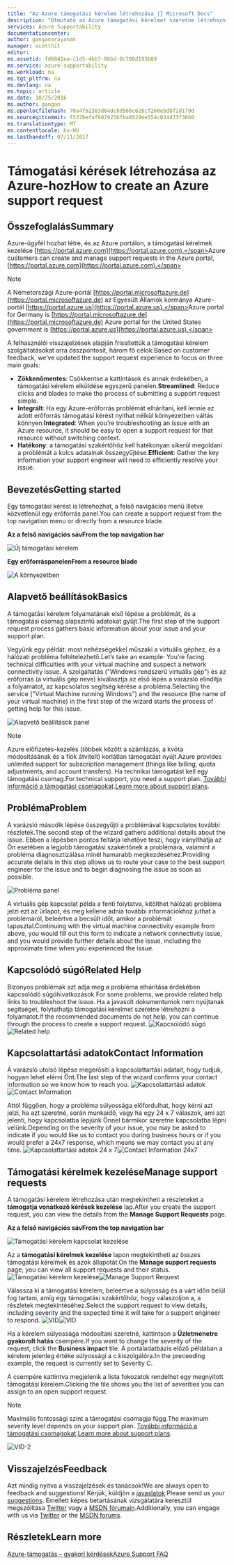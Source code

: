 ```yaml
---
title: "Az Azure támogatási kérelem létrehozása |} Microsoft Docs"
description: "Útmutató az Azure támogatási kérelmet szeretne létrehozni."
services: Azure Supportability
documentationcenter: 
author: ganganarayanan
manager: scotthit
editor: 
ms.assetid: fd6841ea-c1d5-4bb7-86bd-0c708d193b89
ms.service: azure-supportability
ms.workload: na
ms.tgt_pltfrm: na
ms.devlang: na
ms.topic: article
ms.date: 10/25/2016
ms.author: gangan
ms.openlocfilehash: 70a4762383d64dc8d568c628cf260ebd8f2d179d
ms.sourcegitcommit: f537befafb079256fba0529ee554c034d73f36b0
ms.translationtype: MT
ms.contentlocale: hu-HU
ms.lasthandoff: 07/11/2017
---
```

# <a name="how-to-create-an-azure-support-request"></a><span data-ttu-id="24f3b-103">Támogatási kérések létrehozása az Azure-hoz</span><span class="sxs-lookup"><span data-stu-id="24f3b-103">How to create an Azure support request</span></span>
## <a name="summary"></a><span data-ttu-id="24f3b-104">Összefoglalás</span><span class="sxs-lookup"><span data-stu-id="24f3b-104">Summary</span></span>
<span data-ttu-id="24f3b-105">Azure-ügyfél hozhat létre, és az Azure portálon, a támogatási kérelmek kezelése [https://portal.azure.com](https://portal.azure.com).</span><span class="sxs-lookup"><span data-stu-id="24f3b-105">Azure customers can create and manage support requests in the Azure portal, [https://portal.azure.com](https://portal.azure.com).</span></span>

> [!NOTE]
> <span data-ttu-id="24f3b-106">A Németországi Azure-portál [https://portal.microsoftazure.de](https://portal.microsoftazure.de) az Egyesült Államok kormánya Azure-portál [https://portal.azure.us](https://portal.azure.us).</span><span class="sxs-lookup"><span data-stu-id="24f3b-106">Azure portal for Germany is [https://portal.microsoftazure.de](https://portal.microsoftazure.de) Azure portal for the United States government is [https://portal.azure.us](https://portal.azure.us).</span></span>
> 
> 

<span data-ttu-id="24f3b-107">A felhasználói visszajelzések alapján frissítettük a támogatási kérelem szolgáltatásokat arra összpontosít, három fő célok:</span><span class="sxs-lookup"><span data-stu-id="24f3b-107">Based on customer feedback, we’ve updated the support request experience to focus on three main goals:</span></span>

* <span data-ttu-id="24f3b-108">**Zökkenőmentes**: Csökkentse a kattintások és annak érdekében, a támogatási kérelem elküldése egyszerű panelen.</span><span class="sxs-lookup"><span data-stu-id="24f3b-108">**Streamlined**: Reduce clicks and blades to make the process of submitting a support request simple.</span></span>
* <span data-ttu-id="24f3b-109">**Integrált**: Ha egy Azure-erőforrás problémát elhárítani, kell lennie az adott erőforrás támogatási kérést nyithat nélkül környezetben váltás könnyen.</span><span class="sxs-lookup"><span data-stu-id="24f3b-109">**Integrated**: When you’re troubleshooting an issue with an Azure resource, it should be easy to open a support request for that resource without switching context.</span></span>
* <span data-ttu-id="24f3b-110">**Hatékony**: a támogatási szakértőhöz kell hatékonyan sikerül megoldani a problémát a kulcs adatainak összegyűjtése.</span><span class="sxs-lookup"><span data-stu-id="24f3b-110">**Efficient**: Gather the key information your support engineer will need to efficiently resolve your issue.</span></span>

## <a name="getting-started"></a><span data-ttu-id="24f3b-111">Bevezetés</span><span class="sxs-lookup"><span data-stu-id="24f3b-111">Getting started</span></span>
<span data-ttu-id="24f3b-112">Egy támogatási kérést is létrehozhat, a felső navigációs menü illetve közvetlenül egy erőforrás panel.</span><span class="sxs-lookup"><span data-stu-id="24f3b-112">You can create a support request from the top navigation menu or directly from a resource blade.</span></span>

<span data-ttu-id="24f3b-113">**Az a felső navigációs sáv**</span><span class="sxs-lookup"><span data-stu-id="24f3b-113">**From the top navigation bar**</span></span>

![Új támogatási kérelem](./media/how-to-create-azure-support-request/NewSupportRequest.png)

<span data-ttu-id="24f3b-115">**Egy erőforráspanelen**</span><span class="sxs-lookup"><span data-stu-id="24f3b-115">**From a resource blade**</span></span>

![A környezetben](./media/how-to-create-azure-support-request/Incontext.png)

## <a name="basics"></a><span data-ttu-id="24f3b-117">Alapvető beállítások</span><span class="sxs-lookup"><span data-stu-id="24f3b-117">Basics</span></span>
<span data-ttu-id="24f3b-118">A támogatási kérelem folyamatának első lépése a problémát, és a támogatási csomag alapszintű adatokat gyűjt.</span><span class="sxs-lookup"><span data-stu-id="24f3b-118">The first step of the support request process gathers basic information about your issue and your support plan.</span></span>

<span data-ttu-id="24f3b-119">Vegyünk egy példát: most nehézségekkel műszaki a virtuális géphez, és a hálózati probléma feltételezhető.</span><span class="sxs-lookup"><span data-stu-id="24f3b-119">Let’s take an example: You’re facing technical difficulties with your virtual machine and suspect a network connectivity issue.</span></span>
<span data-ttu-id="24f3b-120">A szolgáltatás ("Windows rendszerű virtuális gép") és az erőforrás (a virtuális gép neve) kiválasztja az első lépés a varázsló elindítja a folyamatot, az kapcsolatos segítség kérése a probléma.</span><span class="sxs-lookup"><span data-stu-id="24f3b-120">Selecting the service ("Virtual Machine running Windows") and the resource (the name of your virtual machine) in the first step of the wizard starts the process of getting help for this issue.</span></span>

![Alapvető beállítások panel](./media/how-to-create-azure-support-request/Basics.png)

> [!NOTE]
> <span data-ttu-id="24f3b-122">Azure előfizetés-kezelés (többek között a számlázás, a kvóta módosításának és a fiók átvitelt) korlátlan támogatást nyújt.</span><span class="sxs-lookup"><span data-stu-id="24f3b-122">Azure provides unlimited support for subscription management (things like billing, quota adjustments, and account transfers).</span></span> <span data-ttu-id="24f3b-123">Ha technikai támogatást kell egy támogatási csomag.</span><span class="sxs-lookup"><span data-stu-id="24f3b-123">For technical support, you need a support plan.</span></span> <span data-ttu-id="24f3b-124">[További információ a támogatási csomagokat](https://azure.microsoft.com/support/plans).</span><span class="sxs-lookup"><span data-stu-id="24f3b-124">[Learn more about support plans](https://azure.microsoft.com/support/plans).</span></span>
> 
> 

## <a name="problem"></a><span data-ttu-id="24f3b-125">Probléma</span><span class="sxs-lookup"><span data-stu-id="24f3b-125">Problem</span></span>
<span data-ttu-id="24f3b-126">A varázsló második lépése összegyűjti a problémával kapcsolatos további részletek.</span><span class="sxs-lookup"><span data-stu-id="24f3b-126">The second step of the wizard gathers additional details about the issue.</span></span> <span data-ttu-id="24f3b-127">Ebben a lépésben pontos feltárja lehetővé teszi, hogy irányíthatja az Ön esetében a legjobb támogatási szakértőnek a problémára, valamint a probléma diagnosztizálása minél hamarabb megkezdéséhez.</span><span class="sxs-lookup"><span data-stu-id="24f3b-127">Providing accurate details in this step allows us to route your case to the best support engineer for the issue and to begin diagnosing the issue as soon as possible.</span></span>

![Probléma panel](./media/how-to-create-azure-support-request/Problem.png)

<span data-ttu-id="24f3b-129">A virtuális gép kapcsolat példa a fenti folytatva, kitölthet hálózati probléma jelzi ezt az űrlapot, és meg kellene adnia további információkhoz juthat a problémáról, beleértve a becsült időt, amikor a problémát tapasztal.</span><span class="sxs-lookup"><span data-stu-id="24f3b-129">Continuing with the virtual machine connectivity example from above, you would fill out this form to indicate a network connectivity issue, and you would provide further details about the issue, including the approximate time when you experienced the issue.</span></span>

## <a name="related-help"></a><span data-ttu-id="24f3b-130">Kapcsolódó súgó</span><span class="sxs-lookup"><span data-stu-id="24f3b-130">Related Help</span></span>
<span data-ttu-id="24f3b-131">Bizonyos problémák azt adja meg a probléma elhárítása érdekében kapcsolódó súgóhivatkozások.</span><span class="sxs-lookup"><span data-stu-id="24f3b-131">For some problems, we provide related help links to troubleshoot the issue.</span></span> <span data-ttu-id="24f3b-132">Ha a javasolt dokumentumok nem nyújtanak segítséget, folytathatja támogatási kérelmet szeretne létrehozni a folyamatot.</span><span class="sxs-lookup"><span data-stu-id="24f3b-132">If the recommended documents do not help, you can continue through the process to create a support request.</span></span>
<span data-ttu-id="24f3b-133">![Kapcsolódó súgó](./media/how-to-create-azure-support-request/RelatedHelp.png)</span><span class="sxs-lookup"><span data-stu-id="24f3b-133">![Related help](./media/how-to-create-azure-support-request/RelatedHelp.png)</span></span>

## <a name="contact-information"></a><span data-ttu-id="24f3b-134">Kapcsolattartási adatok</span><span class="sxs-lookup"><span data-stu-id="24f3b-134">Contact Information</span></span>
<span data-ttu-id="24f3b-135">A varázsló utolsó lépése megerősíti a kapcsolattartási adatait, hogy tudjuk, hogyan lehet elérni Önt.</span><span class="sxs-lookup"><span data-stu-id="24f3b-135">The last step of the wizard confirms your contact information so we know how to reach you.</span></span>
<span data-ttu-id="24f3b-136">![Kapcsolattartási adatok](./media/how-to-create-azure-support-request/ContactInformation.png)</span><span class="sxs-lookup"><span data-stu-id="24f3b-136">![Contact Information](./media/how-to-create-azure-support-request/ContactInformation.png)</span></span>

<span data-ttu-id="24f3b-137">Attól függően, hogy a probléma súlyossága előfordulhat, hogy kérni azt jelzi, ha azt szeretné, során munkaidő, vagy ha egy 24 x 7 válaszok, ami azt jelenti, hogy kapcsolatba lépjünk Önnel bármikor szeretne kapcsolatba lépni velünk.</span><span class="sxs-lookup"><span data-stu-id="24f3b-137">Depending on the severity of your issue, you may be asked to indicate if you would like us to contact you during business hours or if you would prefer a 24x7 response, which means we may contact you at any time.</span></span>
<span data-ttu-id="24f3b-138">![Kapcsolattartási adatok 24 x 7](./media/how-to-create-azure-support-request/ContactInformation-2.png)</span><span class="sxs-lookup"><span data-stu-id="24f3b-138">![Contact Information 24x7](./media/how-to-create-azure-support-request/ContactInformation-2.png)</span></span>

## <a name="manage-support-requests"></a><span data-ttu-id="24f3b-139">Támogatási kérelmek kezelése</span><span class="sxs-lookup"><span data-stu-id="24f3b-139">Manage support requests</span></span>
<span data-ttu-id="24f3b-140">A támogatási kérelem létrehozása után megtekintheti a részleteket a **támogatja vonatkozó kérések kezelése** lap.</span><span class="sxs-lookup"><span data-stu-id="24f3b-140">After you create the support request, you can view the details from the **Manage Support Requests** page.</span></span>

<span data-ttu-id="24f3b-141">**Az a felső navigációs sáv**</span><span class="sxs-lookup"><span data-stu-id="24f3b-141">**From the top navigation bar**</span></span>

![Támogatási kérelem kapcsolat kezelése](./media/how-to-create-azure-support-request/ManageSupportRequest-link.png)

<span data-ttu-id="24f3b-143">Az a **támogatási kérelmek kezelése** lapon megtekintheti az összes támogatási kérelmek és azok állapotát.</span><span class="sxs-lookup"><span data-stu-id="24f3b-143">On the **Manage support requests** page, you can view all support requests and their status.</span></span>
<span data-ttu-id="24f3b-144">![Támogatási kérelem kezelése](./media/how-to-create-azure-support-request/ManageSupportRequest.png)</span><span class="sxs-lookup"><span data-stu-id="24f3b-144">![Manage Support Request](./media/how-to-create-azure-support-request/ManageSupportRequest.png)</span></span>

<span data-ttu-id="24f3b-145">Válassza ki a támogatási kérelem, beleértve a súlyosság és a várt időn belül fog tartani, amíg egy támogatási szakértőhöz, hogy válaszoljon a, a részletek megtekintéséhez.</span><span class="sxs-lookup"><span data-stu-id="24f3b-145">Select the support request to view details, including severity and the expected time it will take for a support engineer to respond.</span></span>
<span data-ttu-id="24f3b-146">![VID](./media/how-to-create-azure-support-request/VID.png)</span><span class="sxs-lookup"><span data-stu-id="24f3b-146">![VID](./media/how-to-create-azure-support-request/VID.png)</span></span>

<span data-ttu-id="24f3b-147">Ha a kérelem súlyossága módosítani szeretné, kattintson a **Üzletmenetre gyakorolt hatás** csempére.</span><span class="sxs-lookup"><span data-stu-id="24f3b-147">If you want to change the severity of the request, click the **Business impact** tile.</span></span> <span data-ttu-id="24f3b-148">A portáladatbázis előző példában a kérelem jelenleg értéke súlyossági a c kiszolgálóra.</span><span class="sxs-lookup"><span data-stu-id="24f3b-148">In the preceeding example, the request is currently set to Severity C.</span></span>

<span data-ttu-id="24f3b-149">A csempére kattintva megjelenik a lista fokozatok rendelhet egy megnyitott támogatási kérelem.</span><span class="sxs-lookup"><span data-stu-id="24f3b-149">Clicking the tile shows you the list of severities you can assign to an open support request.</span></span>

> [!NOTE]
> <span data-ttu-id="24f3b-150">Maximális fontossági szint a támogatási csomagja függ.</span><span class="sxs-lookup"><span data-stu-id="24f3b-150">The maximum severity level depends on your support plan.</span></span> <span data-ttu-id="24f3b-151">[További információ a támogatási csomagokat](https://azure.microsoft.com/support/plans).</span><span class="sxs-lookup"><span data-stu-id="24f3b-151">[Learn more about support plans](https://azure.microsoft.com/support/plans).</span></span>
> 
> 

![VID-2](./media/how-to-create-azure-support-request/VID-2.png)

## <a name="feedback"></a><span data-ttu-id="24f3b-153">Visszajelzés</span><span class="sxs-lookup"><span data-stu-id="24f3b-153">Feedback</span></span>
<span data-ttu-id="24f3b-154">Azt mindig nyitva a visszajelzések és tanácsok!</span><span class="sxs-lookup"><span data-stu-id="24f3b-154">We are always open to feedback and suggestions!</span></span> <span data-ttu-id="24f3b-155">Kérjük, küldjön a [javaslatok](https://feedback.azure.com/forums/266794-support-feedback).</span><span class="sxs-lookup"><span data-stu-id="24f3b-155">Please send us your [suggestions](https://feedback.azure.com/forums/266794-support-feedback).</span></span> <span data-ttu-id="24f3b-156">Emellett képes betartásának vizsgálatára keresztül megszólítása [Twitter](https://twitter.com/azuresupport) vagy a [MSDN fórumain](https://social.msdn.microsoft.com/Forums/azure).</span><span class="sxs-lookup"><span data-stu-id="24f3b-156">Additionally, you can engage with us via [Twitter](https://twitter.com/azuresupport) or the [MSDN forums](https://social.msdn.microsoft.com/Forums/azure).</span></span>

## <a name="learn-more"></a><span data-ttu-id="24f3b-157">Részletek</span><span class="sxs-lookup"><span data-stu-id="24f3b-157">Learn more</span></span>
[<span data-ttu-id="24f3b-158">Azure-támogatás – gyakori kérdések</span><span class="sxs-lookup"><span data-stu-id="24f3b-158">Azure Support FAQ</span></span>](https://azure.microsoft.com/support/faq)

